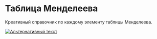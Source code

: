 # Таблица Менделеева
Креативный справочник по каждому элементу таблицы Менделеева.

[![Альтернативный текст](http://www.table-mendeleev.ru/mendeleev.jpg)](https://tennesine.github.io/Chim-Table/)
